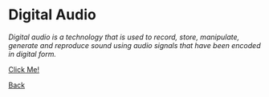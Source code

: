 # Digital Audio


_Digital audio is a technology that is used to record, store, manipulate, generate and reproduce sound using audio signals that have been encoded in digital form._

[Click Me!](https://www.youtube.com/watch?v=VkXOzX73wJs)

[Back](README.md)
